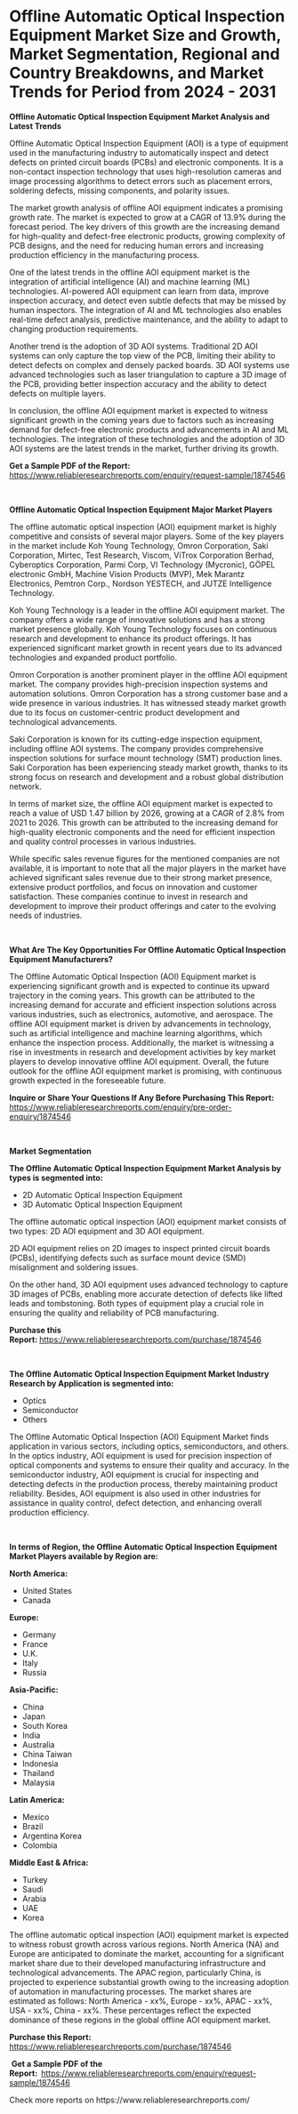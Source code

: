<p><h1>Offline Automatic Optical Inspection Equipment Market Size and Growth, Market Segmentation, Regional and Country Breakdowns, and Market Trends for Period from 2024 -  2031</h1></p><p><strong>Offline Automatic Optical Inspection Equipment Market Analysis and Latest Trends</strong></p>
<p><p>Offline Automatic Optical Inspection Equipment (AOI) is a type of equipment used in the manufacturing industry to automatically inspect and detect defects on printed circuit boards (PCBs) and electronic components. It is a non-contact inspection technology that uses high-resolution cameras and image processing algorithms to detect errors such as placement errors, soldering defects, missing components, and polarity issues.</p><p>The market growth analysis of offline AOI equipment indicates a promising growth rate. The market is expected to grow at a CAGR of 13.9% during the forecast period. The key drivers of this growth are the increasing demand for high-quality and defect-free electronic products, growing complexity of PCB designs, and the need for reducing human errors and increasing production efficiency in the manufacturing process.</p><p>One of the latest trends in the offline AOI equipment market is the integration of artificial intelligence (AI) and machine learning (ML) technologies. AI-powered AOI equipment can learn from data, improve inspection accuracy, and detect even subtle defects that may be missed by human inspectors. The integration of AI and ML technologies also enables real-time defect analysis, predictive maintenance, and the ability to adapt to changing production requirements.</p><p>Another trend is the adoption of 3D AOI systems. Traditional 2D AOI systems can only capture the top view of the PCB, limiting their ability to detect defects on complex and densely packed boards. 3D AOI systems use advanced technologies such as laser triangulation to capture a 3D image of the PCB, providing better inspection accuracy and the ability to detect defects on multiple layers.</p><p>In conclusion, the offline AOI equipment market is expected to witness significant growth in the coming years due to factors such as increasing demand for defect-free electronic products and advancements in AI and ML technologies. The integration of these technologies and the adoption of 3D AOI systems are the latest trends in the market, further driving its growth.</p></p>
<p><strong>Get a Sample PDF of the Report:&nbsp;</strong> <a href="https://www.reliableresearchreports.com/enquiry/request-sample/1874546">https://www.reliableresearchreports.com/enquiry/request-sample/1874546</a></p>
<p>&nbsp;</p>
<p><strong>Offline Automatic Optical Inspection Equipment Major Market Players</strong></p>
<p><p>The offline automatic optical inspection (AOI) equipment market is highly competitive and consists of several major players. Some of the key players in the market include Koh Young Technology, Omron Corporation, Saki Corporation, Mirtec, Test Research, Viscom, ViTrox Corporation Berhad, Cyberoptics Corporation, Parmi Corp, VI Technology (Mycronic), GÖPEL electronic GmbH, Machine Vision Products (MVP), Mek Marantz Electronics, Pemtron Corp., Nordson YESTECH, and JUTZE Intelligence Technology.</p><p>Koh Young Technology is a leader in the offline AOI equipment market. The company offers a wide range of innovative solutions and has a strong market presence globally. Koh Young Technology focuses on continuous research and development to enhance its product offerings. It has experienced significant market growth in recent years due to its advanced technologies and expanded product portfolio.</p><p>Omron Corporation is another prominent player in the offline AOI equipment market. The company provides high-precision inspection systems and automation solutions. Omron Corporation has a strong customer base and a wide presence in various industries. It has witnessed steady market growth due to its focus on customer-centric product development and technological advancements.</p><p>Saki Corporation is known for its cutting-edge inspection equipment, including offline AOI systems. The company provides comprehensive inspection solutions for surface mount technology (SMT) production lines. Saki Corporation has been experiencing steady market growth, thanks to its strong focus on research and development and a robust global distribution network.</p><p>In terms of market size, the offline AOI equipment market is expected to reach a value of USD 1.47 billion by 2026, growing at a CAGR of 2.8% from 2021 to 2026. This growth can be attributed to the increasing demand for high-quality electronic components and the need for efficient inspection and quality control processes in various industries.</p><p>While specific sales revenue figures for the mentioned companies are not available, it is important to note that all the major players in the market have achieved significant sales revenue due to their strong market presence, extensive product portfolios, and focus on innovation and customer satisfaction. These companies continue to invest in research and development to improve their product offerings and cater to the evolving needs of industries.</p></p>
<p>&nbsp;</p>
<p><strong>What Are The Key Opportunities For Offline Automatic Optical Inspection Equipment Manufacturers?</strong></p>
<p><p>The Offline Automatic Optical Inspection (AOI) Equipment market is experiencing significant growth and is expected to continue its upward trajectory in the coming years. This growth can be attributed to the increasing demand for accurate and efficient inspection solutions across various industries, such as electronics, automotive, and aerospace. The offline AOI equipment market is driven by advancements in technology, such as artificial intelligence and machine learning algorithms, which enhance the inspection process. Additionally, the market is witnessing a rise in investments in research and development activities by key market players to develop innovative offline AOI equipment. Overall, the future outlook for the offline AOI equipment market is promising, with continuous growth expected in the foreseeable future.</p></p>
<p><strong>Inquire or Share Your Questions If Any Before Purchasing This Report:</strong> <a href="https://www.reliableresearchreports.com/enquiry/pre-order-enquiry/1874546">https://www.reliableresearchreports.com/enquiry/pre-order-enquiry/1874546</a></p>
<p>&nbsp;</p>
<p><strong>Market Segmentation</strong></p>
<p><strong>The Offline Automatic Optical Inspection Equipment Market Analysis by types is segmented into:</strong></p>
<p><ul><li>2D Automatic Optical Inspection Equipment</li><li>3D Automatic Optical Inspection Equipment</li></ul></p>
<p><p>The offline automatic optical inspection (AOI) equipment market consists of two types: 2D AOI equipment and 3D AOI equipment. </p><p>2D AOI equipment relies on 2D images to inspect printed circuit boards (PCBs), identifying defects such as surface mount device (SMD) misalignment and soldering issues. </p><p>On the other hand, 3D AOI equipment uses advanced technology to capture 3D images of PCBs, enabling more accurate detection of defects like lifted leads and tombstoning. Both types of equipment play a crucial role in ensuring the quality and reliability of PCB manufacturing.</p></p>
<p><strong>Purchase this Report:&nbsp;</strong><a href="https://www.reliableresearchreports.com/purchase/1874546">https://www.reliableresearchreports.com/purchase/1874546</a></p>
<p>&nbsp;</p>
<p><strong>The Offline Automatic Optical Inspection Equipment Market Industry Research by Application is segmented into:</strong></p>
<p><ul><li>Optics</li><li>Semiconductor</li><li>Others</li></ul></p>
<p><p>The Offline Automatic Optical Inspection (AOI) Equipment Market finds application in various sectors, including optics, semiconductors, and others. In the optics industry, AOI equipment is used for precision inspection of optical components and systems to ensure their quality and accuracy. In the semiconductor industry, AOI equipment is crucial for inspecting and detecting defects in the production process, thereby maintaining product reliability. Besides, AOI equipment is also used in other industries for assistance in quality control, defect detection, and enhancing overall production efficiency.</p></p>
<p>&nbsp;</p>
<p><strong>In terms of Region, the Offline Automatic Optical Inspection Equipment Market Players available by Region are:</strong></p>
<p>
    <p> <strong> North America: </strong>
        <ul>
            <li>United States</li>
            <li>Canada</li>
        </ul>
        </p> 
    <p> <strong> Europe: </strong>
        <ul>
            <li>Germany</li>
            <li>France</li>
            <li>U.K.</li>
            <li>Italy</li>
            <li>Russia</li>
        </ul>
        </p> 
    <p> <strong> Asia-Pacific: </strong>
        <ul>
            <li>China</li>
            <li>Japan</li>
            <li>South Korea</li>
            <li>India</li>
            <li>Australia</li>
            <li>China Taiwan</li>
            <li>Indonesia</li>
            <li>Thailand</li>
            <li>Malaysia</li>
        </ul>
        </p> 
    <p> <strong> Latin America: </strong>
        <ul>
            <li>Mexico</li>
            <li>Brazil</li>
            <li>Argentina Korea</li>
            <li>Colombia</li>
        </ul>
        </p> 
    <p> <strong> Middle East & Africa: </strong>
        <ul>
            <li>Turkey</li>
            <li>Saudi</li>
            <li>Arabia</li>
            <li>UAE</li>
            <li>Korea</li>
        </ul>
    </p>
    </p>
<p><p>The offline automatic optical inspection (AOI) equipment market is expected to witness robust growth across various regions. North America (NA) and Europe are anticipated to dominate the market, accounting for a significant market share due to their developed manufacturing infrastructure and technological advancements. The APAC region, particularly China, is projected to experience substantial growth owing to the increasing adoption of automation in manufacturing processes. The market shares are estimated as follows: North America - xx%, Europe - xx%, APAC - xx%, USA - xx%, China - xx%. These percentages reflect the expected dominance of these regions in the global offline AOI equipment market.</p></p>
<p><strong>Purchase this Report: </strong><a href="https://www.reliableresearchreports.com/purchase/1874546">https://www.reliableresearchreports.com/purchase/1874546</a></p>
<p>&nbsp;<strong>Get a Sample PDF of the Report:&nbsp;&nbsp;</strong><a href="https://www.reliableresearchreports.com/enquiry/request-sample/1874546">https://www.reliableresearchreports.com/enquiry/request-sample/1874546</a></p>
<p><strong></strong></p>
<p>Check more reports on https://www.reliableresearchreports.com/</p>